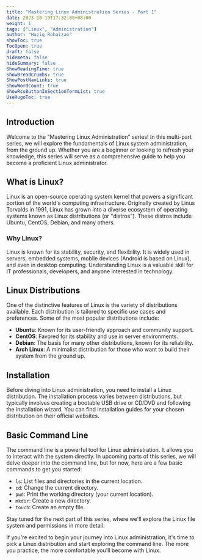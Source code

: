 ```yaml
---
title: "Mastering Linux Administration Series - Part 1"
date: 2023-10-19T17:32:00+08:00
weight: 1
tags: ["Linux", "Administration"]
author: "Haziq Rohaizan"
showToc: true
TocOpen: true
draft: false
hidemeta: false
hideSummary: false
ShowReadingTime: true
ShowBreadCrumbs: true
ShowPostNavLinks: true
ShowWordCount: true
ShowRssButtonInSectionTermList: true
UseHugoToc: true
---
```


## Introduction

Welcome to the "Mastering Linux Administration" series! In this multi-part series, we will explore the fundamentals of Linux system administration, from the ground up. Whether you are a beginner or looking to refresh your knowledge, this series will serve as a comprehensive guide to help you become a proficient Linux administrator.

## What is Linux?

Linux is an open-source operating system kernel that powers a significant portion of the world's computing infrastructure. Originally created by Linus Torvalds in 1991, Linux has grown into a diverse ecosystem of operating systems known as Linux distributions (or "distros"). These distros include Ubuntu, CentOS, Debian, and many others.

### Why Linux?

Linux is known for its stability, security, and flexibility. It is widely used in servers, embedded systems, mobile devices (Android is based on Linux), and even in desktop computing. Understanding Linux is a valuable skill for IT professionals, developers, and anyone interested in technology.

## Linux Distributions

One of the distinctive features of Linux is the variety of distributions available. Each distribution is tailored to specific use cases and preferences. Some of the most popular distributions include:

- **Ubuntu**: Known for its user-friendly approach and community support.
- **CentOS**: Favored for its stability and use in server environments.
- **Debian**: The basis for many other distributions, known for its reliability.
- **Arch Linux**: A minimalist distribution for those who want to build their system from the ground up.

## Installation

Before diving into Linux administration, you need to install a Linux distribution. The installation process varies between distributions, but typically involves creating a bootable USB drive or CD/DVD and following the installation wizard. You can find installation guides for your chosen distribution on their official websites.

## Basic Command Line

The command line is a powerful tool for Linux administration. It allows you to interact with the system directly. In upcoming parts of this series, we will delve deeper into the command line, but for now, here are a few basic commands to get you started:

- `ls`: List files and directories in the current location.
- `cd`: Change the current directory.
- `pwd`: Print the working directory (your current location).
- `mkdir`: Create a new directory.
- `touch`: Create an empty file.

Stay tuned for the next part of this series, where we'll explore the Linux file system and permissions in more detail.

If you're excited to begin your journey into Linux administration, it's time to pick a Linux distribution and start exploring the command line. The more you practice, the more comfortable you'll become with Linux.

